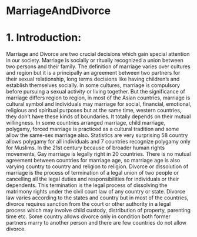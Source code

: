 # MarriageAndDivorce
# 1. Introduction: 
Marriage and Divorce are two crucial decisions which gain special attention in our society. Marriage is socially or ritually recognized a union between two persons and their family. The definition of marriage varies over cultures and region but it is a principally an agreement between two partners for their sexual relationship, long terms decisions like having children’s and establish themselves socially. In some cultures, marriage is compulsory before pursuing a sexual activity or living together. But the significance of marriage differs region to region, in most of the Asian countries, marriage is cultural symbol and individuals may marriage for social, financial, emotional, religious and spiritual purposes but at the same time, western countries, they don’t have these kinds of boundaries. It totally depends on their mutual willingness. In some countries arranged marriage, child marriage, polygamy, forced marriage is practiced as a cultural tradition and some allow the same-sex marriage also. Statistics are very surprising 58 country allows polygamy for all individuals and 7 countries recognize polygamy only for Muslims. In the 21st century because of broader human rights movements, Gay marriage is legally right in 20 countries. There is no mutual agreement between countries for marriage age, so marriage age is also varying country to country and religion to religion. Divorce or dissolution of marriage is the process of termination of a legal union of two people or cancelling all the legal duties and responsibilities for individuals or their dependents. This termination is the legal process of dissolving the matrimony rights under the civil court law of any country or state. Divorce law varies according to the states and country but in most of the countries, divorce requires sanction from the court or other authority in a legal process which may involve child custody, distribution of property, parenting time etc. Some country allows divorce only in condition both former partners marry to another person and there are few countries do not allow divorce. 
